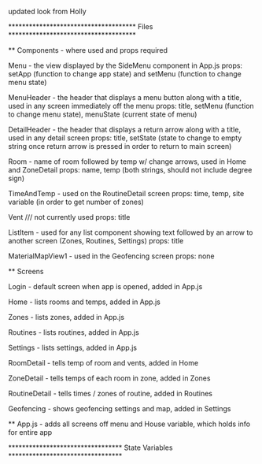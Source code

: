 updated look from Holly

************************************* Files *************************************

** Components - where used and props required

Menu - the view displayed by the SideMenu component in App.js
props: setApp (function to change app state) and setMenu (function to change menu state)

MenuHeader - the header that displays a menu button along with a title, used in any screen immediately off the menu
props: title, setMenu (function to change menu state), menuState (current state of menu)

DetailHeader - the header that displays a return arrow along with a title, used in any detail screen
props: title, setState (state to change to empty string once return arrow is pressed in order to return to main screen)

Room - name of room followed by temp w/ change arrows, used in Home and ZoneDetail
props: name, temp (both strings, should not include degree sign)

TimeAndTemp - used on the RoutineDetail screen 
props: time, temp, site variable (in order to get number of zones)

Vent                                                    /// not currently used
props: title 

ListItem - used for any list component showing text followed by an arrow to another screen (Zones, Routines, Settings)
props: title

MaterialMapView1 - used in the Geofencing screen
props: none


** Screens

Login - default screen when app is opened, added in App.js

Home - lists rooms and temps, added in App.js

Zones - lists zones, added in App.js

Routines - lists routines, added in App.js

Settings - lists settings, added in App.js

RoomDetail - tells temp of room and vents, added in Home

ZoneDetail - tells temps of each room in zone, added in Zones

RoutineDetail - tells times / zones of routine, added in Routines

Geofencing - shows geofencing settings and map, added in Settings


** App.js - adds all screens off menu and House variable, which holds info for entire app



********************************* State Variables *********************************


